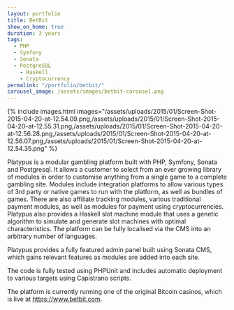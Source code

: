 ```yaml
---
layout: portfolio
title: BetBit
show_on_home: true
duration: 3 years
tags:
  - PHP
  - Symfony
  - Sonata
  - PostgreSQL
	- Haskell
	- Cryptocurrency
permalink: "/portfolio/betbit/"
carousel_image: /assets/images/betbit-carousel.png
---
```


{% include images.html images="/assets/uploads/2015/01/Screen-Shot-2015-04-20-at-12.54.09.png,/assets/uploads/2015/01/Screen-Shot-2015-04-20-at-12.55.31.png,/assets/uploads/2015/01/Screen-Shot-2015-04-20-at-12.56.28.png,/assets/uploads/2015/01/Screen-Shot-2015-04-20-at-12.56.07.png,/assets/uploads/2015/01/Screen-Shot-2015-04-20-at-12.54.35.png" %}

Platypus is a modular gambling platform built with PHP, Symfony, Sonata and Postgresql. It allows a customer to select from an ever growing library of modules in order to customise anything from a single game to a complete gambling site. Modules include integration platforms to allow various types of 3rd party or native games to run with the platform, as well as bundles of games. There are also affiliate tracking modules, various traditional payment modules, as well as modules for payment using cryptocurrencies. Platypus also provides a Haskell slot machine module that uses a genetic algorithm to simulate and generate slot machines with optimal characteristics. The platform can be fully localised via the CMS into an arbitrary number of languages.

Platypus provides a fully featured admin panel built using Sonata CMS, which gains relevant features as modules are added into each site.

The code is fully tested using PHPUnit and includes automatic deployment to various targets using Capistrano scripts.

The platform is currently running one of the original Bitcoin casinos, which is live at https://www.betbit.com.